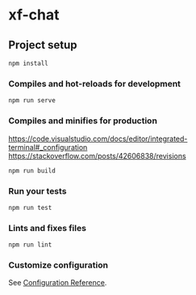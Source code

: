 # xf-chat

## Project setup
```
npm install
```

### Compiles and hot-reloads for development
```
npm run serve
```

### Compiles and minifies for production

https://code.visualstudio.com/docs/editor/integrated-terminal#_configuration
https://stackoverflow.com/posts/42606838/revisions
```
npm run build
```

### Run your tests
```
npm run test
```

### Lints and fixes files
```
npm run lint
```

### Customize configuration
See [Configuration Reference](https://cli.vuejs.org/config/).
